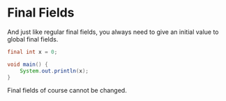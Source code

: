 # Final Fields

And just like regular final fields, you always need to give an initial value to
global final fields.

```java
final int x = 0;

void main() {
    System.out.println(x);
}
```

Final fields of course cannot be changed.